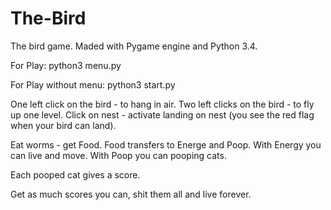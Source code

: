 # The-Bird
The bird game. Maded with Pygame engine and Python 3.4.

For Play: python3 menu.py

For Play without menu: python3 start.py

One left click on the bird - to hang in air.
Two left clicks on the bird - to fly up one level.
Click on nest - activate landing on nest (you see the red flag when your bird can land).

Eat worms - get Food.
Food transfers to Energe and Poop.
With Energy you can live and move.
With Poop you can pooping cats.

Each pooped cat gives a score.

Get as much scores you can, shit them all and live forever.
